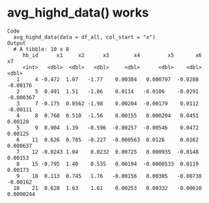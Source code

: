 # avg_highd_data() works

    Code
      avg_highd_data(data = df_all, col_start = "x")
    Output
      # A tibble: 10 x 8
         hb_id      x1     x2      x3        x4         x5       x6         x7
         <int>   <dbl>  <dbl>   <dbl>     <dbl>      <dbl>    <dbl>      <dbl>
       1     4 -0.472  1.07   -1.77    0.00384   0.000797  -0.0288  -0.00176  
       2     5  0.491  1.51   -1.86    0.0114   -0.0106    -0.0291  -0.000367 
       3     7 -0.175  0.0562 -1.98    0.00204  -0.00179    0.0112  -0.00111  
       4     8  0.760  0.510  -1.56    0.00155   0.000204   0.0451   0.00120  
       5     9  0.904  1.39   -0.596  -0.00257  -0.00546    0.0472   0.00125  
       6    11  0.626  0.785  -0.227  -0.000563  0.0126     0.0162   0.000637 
       7    12 -0.0243 1.04    0.0232  0.00725   0.000935  -0.0148   0.00153  
       8    15 -0.795  1.40    0.535   0.00194  -0.0000533  0.0119   0.00173  
       9    18  0.113  0.745   1.76   -0.00156   0.00305   -0.00738 -0.00162  
      10    21  0.628  1.63    1.61    0.00253   0.00332   -0.00610  0.0000244

